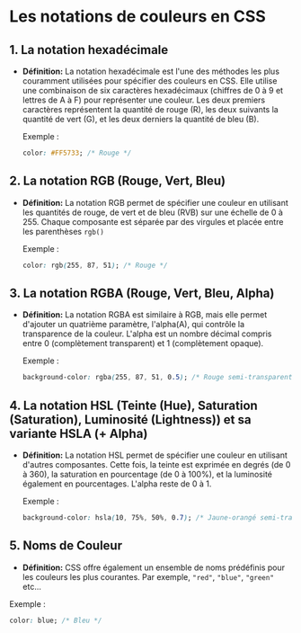 # Les notations de couleurs en CSS

## 1. La notation hexadécimale
- **Définition:** La notation hexadécimale est l'une des méthodes les plus couramment utilisées pour spécifier des couleurs en CSS. Elle utilise une combinaison de six caractères hexadécimaux (chiffres de 0 à 9 et lettres de A à F) pour représenter une couleur. Les deux premiers caractères représentent la quantité de rouge (R), les deux suivants la quantité de vert (G), et les deux derniers la quantité de bleu (B).

  Exemple :
  ```css
  color: #FF5733; /* Rouge */
  ```

## 2. La notation  RGB (Rouge, Vert, Bleu)
- **Définition:** La notation RGB permet de spécifier une couleur en utilisant les quantités de rouge, de vert et de bleu (RVB) sur une échelle de 0 à 255. Chaque composante est séparée par des virgules et placée entre les parenthèses `rgb()`

  Exemple :
  ```css
  color: rgb(255, 87, 51); /* Rouge */
  ```

## 3. La notation RGBA (Rouge, Vert, Bleu, Alpha)
- **Définition:** La notation RGBA est similaire à RGB, mais elle permet d'ajouter un quatrième paramètre, l'alpha(A), qui contrôle la transparence de la couleur. L'alpha est un nombre décimal compris entre 0 (complètement transparent) et 1 (complètement opaque).

  Exemple :
  ```css
  background-color: rgba(255, 87, 51, 0.5); /* Rouge semi-transparent */
  ```

## 4. La notation HSL (Teinte (Hue), Saturation (Saturation), Luminosité (Lightness)) et sa variante HSLA (+ Alpha)
- **Définition:** La notation HSL permet de spécifier une couleur en utilisant d'autres composantes. Cette fois, la teinte est exprimée en degrés (de 0 à 360), la saturation en pourcentage (de 0 à 100%), et la luminosité également en pourcentages. L'alpha reste de 0 à 1.

  Exemple :
  ```css
  background-color: hsla(10, 75%, 50%, 0.7); /* Jaune-orangé semi-transparent */
  ```

## 5. Noms de Couleur
  - **Définition:** CSS offre également un ensemble de noms prédéfinis pour les couleurs les plus courantes. Par exemple, `"red"`, `"blue"`, `"green"` etc...

Exemple :
  ```css
  color: blue; /* Bleu */
  ```